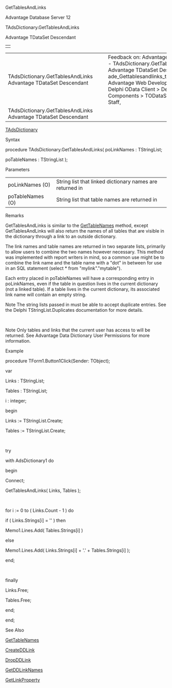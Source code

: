 GetTablesAndLinks




Advantage Database Server 12  

TAdsDictionary.GetTablesAndLinks

Advantage TDataSet Descendant

|  |
| --- |
|  |

|  |  |  |  |  |
| --- | --- | --- | --- | --- |
| TAdsDictionary.GetTablesAndLinks  Advantage TDataSet Descendant |  |  | Feedback on: Advantage Database Server 12 - TAdsDictionary.GetTablesAndLinks Advantage TDataSet Descendant ade\_Gettablesandlinks\_tadsdictionary\_method Advantage Web Development > Advantage Delphi OData Client > Delphi OData Components > TODataSet / Dear Support Staff, |  |
| TAdsDictionary.GetTablesAndLinks  Advantage TDataSet Descendant |  |  |  |  |

[TAdsDictionary](ade_tadsdictionary.htm)

Syntax

procedure TAdsDictionary.GetTablesAndLinks( poLinkNames : TStringList;

poTableNames : TStringList );

Parameters

|  |  |
| --- | --- |
| poLinkNames (O) | String list that linked dictionary names are returned in |
| poTableNames (O) | String list that table names are returned in |

Remarks

GetTablesAndLinks is similar to the [GetTableNames](ade_gettablenames_ddictionary.htm) method, except GetTablesAndLinks will also return the names of all tables that are visible in the dictionary through a link to an outside dictionary.

The link names and table names are returned in two separate lists, primarily to allow users to combine the two names however necessary. This method was implemented with report writers in mind, so a common use might be to combine the link name and the table name with a "dot" in between for use in an SQL statement (select \* from "mylink"."mytable").

Each entry placed in poTableNames will have a corresponding entry in poLinkNames, even if the table in question lives in the current dictionary (not a linked table). If a table lives in the current dictionary, its associated link name will contain an empty string.

Note The string lists passed in must be able to accept duplicate entries. See the Delphi TStringList.Duplicates documentation for more details.

 

Note Only tables and links that the current user has access to will be returned. See Advantage Data Dictionary User Permissions for more information.

Example

procedure TForm1.Button1Click(Sender: TObject);

var

Links : TStringList;

Tables : TStringList;

i : integer;

begin

Links := TStringList.Create;

Tables := TStringList.Create;

 

try

with AdsDictionary1 do

begin

Connect;

GetTablesAndLinks( Links, Tables );

 

for i := 0 to ( Links.Count - 1 ) do

if ( Links.Strings[i] = '' ) then

Memo1.Lines.Add( Tables.Strings[i] )

else

Memo1.Lines.Add( Links.Strings[i] + '.' + Tables.Strings[i] );

end;

 

finally

Links.Free;

Tables.Free;

end;

end;

See Also

[GetTableNames](ade_gettablenames_ddictionary.htm)

[CreateDDLink](ade_createddlink_tadsdictionary.htm)

[DropDDLink](ade_dropddlink_tadsdictionary.htm)

[GetDDLinkNames](ade_getddlinknames_tadsdictionary.htm)

[GetLinkProperty](ade_getlinkproperty_tadsdictionary.htm)